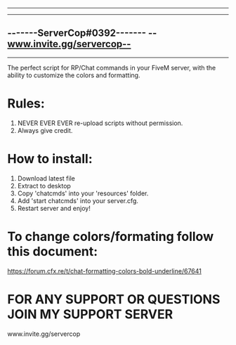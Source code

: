 ----------------------------
----------------------------
-------ServerCop#0392-------
--www.invite.gg/servercop--
----------------------------
----------------------------

The perfect script for RP/Chat commands in your FiveM server, with the ability to customize the colors and formatting.

# Rules: 
1. NEVER EVER EVER re-upload scripts without permission.
2. Always give credit.

# How to install:
1. Download latest file 
2. Extract to desktop
3. Copy 'chatcmds' into your 'resources' folder. 
4. Add 'start chatcmds' into your server.cfg. 
5. Restart server and enjoy!

# To change colors/formating follow this document:
https://forum.cfx.re/t/chat-formatting-colors-bold-underline/67641 

<h1>FOR ANY SUPPORT OR QUESTIONS JOIN MY SUPPORT SERVER</h1>
www.invite.gg/servercop
